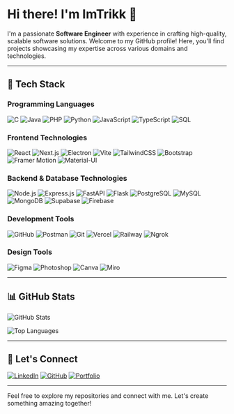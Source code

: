 # Hi there! I'm ImTrikk 👋

I'm a passionate **Software Engineer** with experience in crafting high-quality, scalable software solutions. Welcome to my GitHub profile! Here, you'll find projects showcasing my expertise across various domains and technologies.

---

## 💪 Tech Stack

### Programming Languages
![C](https://img.shields.io/badge/C-%2300599C.svg?style=flat-square&logo=c&logoColor=white)
![Java](https://img.shields.io/badge/Java-%23ED8B00.svg?style=flat-square&logo=java&logoColor=white)
![PHP](https://img.shields.io/badge/PHP-%23777BB4.svg?style=flat-square&logo=php&logoColor=white)
![Python](https://img.shields.io/badge/Python-%233776AB.svg?style=flat-square&logo=python&logoColor=white)
![JavaScript](https://img.shields.io/badge/JavaScript-%23F7DF1E.svg?style=flat-square&logo=javascript&logoColor=black)
![TypeScript](https://img.shields.io/badge/TypeScript-%23007ACC.svg?style=flat-square&logo=typescript&logoColor=white)
![SQL](https://img.shields.io/badge/SQL-%23007396.svg?style=flat-square&logo=postgresql&logoColor=white)

### Frontend Technologies
![React](https://img.shields.io/badge/React-%2361DAFB.svg?style=flat-square&logo=react&logoColor=black)
![Next.js](https://img.shields.io/badge/Next.js-%23000000.svg?style=flat-square&logo=nextdotjs&logoColor=white)
![Electron](https://img.shields.io/badge/Electron-%2347848F.svg?style=flat-square&logo=electron&logoColor=white)
![Vite](https://img.shields.io/badge/Vite-%23646CFF.svg?style=flat-square&logo=vite&logoColor=white)
![TailwindCSS](https://img.shields.io/badge/TailwindCSS-%2306B6D4.svg?style=flat-square&logo=tailwind-css&logoColor=white)
![Bootstrap](https://img.shields.io/badge/Bootstrap-%23563D7C.svg?style=flat-square&logo=bootstrap&logoColor=white)
![Framer Motion](https://img.shields.io/badge/Framer_Motion-%23EC5990.svg?style=flat-square&logo=framer&logoColor=white)
![Material-UI](https://img.shields.io/badge/Material--UI-%230081CB.svg?style=flat-square&logo=mui&logoColor=white)

### Backend & Database Technologies
![Node.js](https://img.shields.io/badge/Node.js-%23339933.svg?style=flat-square&logo=nodedotjs&logoColor=white)
![Express.js](https://img.shields.io/badge/Express.js-%23000000.svg?style=flat-square&logo=express&logoColor=white)
![FastAPI](https://img.shields.io/badge/FastAPI-%2300944A.svg?style=flat-square&logo=fastapi&logoColor=white)
![Flask](https://img.shields.io/badge/Flask-%23000000.svg?style=flat-square&logo=flask&logoColor=white)
![PostgreSQL](https://img.shields.io/badge/PostgreSQL-%23336791.svg?style=flat-square&logo=postgresql&logoColor=white)
![MySQL](https://img.shields.io/badge/MySQL-%234479A1.svg?style=flat-square&logo=mysql&logoColor=white)
![MongoDB](https://img.shields.io/badge/MongoDB-%2347A248.svg?style=flat-square&logo=mongodb&logoColor=white)
![Supabase](https://img.shields.io/badge/Supabase-%233C4BE8.svg?style=flat-square&logo=supabase&logoColor=white)
![Firebase](https://img.shields.io/badge/Firebase-%23FFCA28.svg?style=flat-square&logo=firebase&logoColor=black)

### Development Tools
![GitHub](https://img.shields.io/badge/GitHub-%23181717.svg?style=flat-square&logo=github&logoColor=white)
![Postman](https://img.shields.io/badge/Postman-%23FF6C37.svg?style=flat-square&logo=postman&logoColor=white)
![Git](https://img.shields.io/badge/Git-%23F05032.svg?style=flat-square&logo=git&logoColor=white)
![Vercel](https://img.shields.io/badge/Vercel-%23000000.svg?style=flat-square&logo=vercel&logoColor=white)
![Railway](https://img.shields.io/badge/Railway-%2300BFFF.svg?style=flat-square&logo=railway&logoColor=white)
![Ngrok](https://img.shields.io/badge/Ngrok-%234078F2.svg?style=flat-square&logo=ngrok&logoColor=white)

### Design Tools
![Figma](https://img.shields.io/badge/Figma-%23F24E1E.svg?style=flat-square&logo=figma&logoColor=white)
![Photoshop](https://img.shields.io/badge/Photoshop-%2331A8FF.svg?style=flat-square&logo=adobe-photoshop&logoColor=white)
![Canva](https://img.shields.io/badge/Canva-%2300C4CC.svg?style=flat-square&logo=canva&logoColor=white)
![Miro](https://img.shields.io/badge/Miro-%23FFD02F.svg?style=flat-square&logo=miro&logoColor=black)

---

## 📊 GitHub Stats
![GitHub Stats](https://github-readme-stats.vercel.app/api?username=ImTrikk&show_icons=true&theme=tokyonight&hide_border=true)

![Top Languages](https://github-readme-stats.vercel.app/api/top-langs/?username=ImTrikk&layout=compact&theme=tokyonight&hide_border=true)

---

## 🔗 Let's Connect

[![LinkedIn](https://img.shields.io/badge/LinkedIn-%230077B5.svg?style=flat-square&logo=linkedin&logoColor=white)]([https://linkedin.com/in/imtrikk](https://www.linkedin.com/in/patrick-james-dionen-1b22aa2b1/))
[![GitHub](https://img.shields.io/badge/GitHub-%23181717.svg?style=flat-square&logo=github&logoColor=white)](https://github.com/ImTrikk)
[![Portfolio](https://img.shields.io/badge/Portfolio-%23000000.svg?style=flat-square&logo=vercel&logoColor=white)](https://trkk.exondevs.tech)

---

Feel free to explore my repositories and connect with me. Let's create something amazing together!

